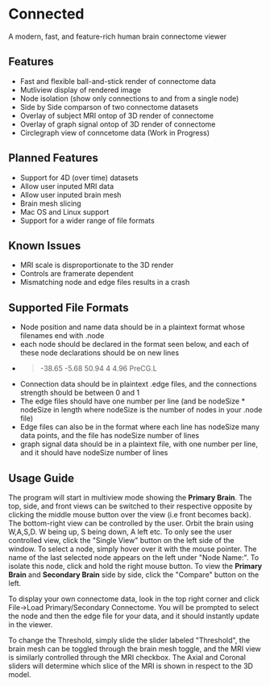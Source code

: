 # Connected
A modern, fast, and feature-rich human brain connectome viewer

## Features
* Fast and flexible ball-and-stick render of connectome data
* Mutliview display of rendered image
* Node isolation (show only connections to and from a single node)
* Side by Side comparson of two connectome datasets
* Overlay of subject MRI ontop of 3D render of connectome
* Overlay of graph signal ontop of 3D render of connectome
* Circlegraph view of conncetome data (Work in Progress)

## Planned Features
* Support for 4D (over time) datasets
* Allow user inputed MRI data
* Allow user inputed brain mesh
* Brain mesh slicing
* Mac OS and Linux support
* Support for a wider range of file formats

## Known Issues
* MRI scale is disproportionate to the 3D render
* Controls are framerate dependent
* Mismatching node and edge files results in a crash

## Supported File Formats
* Node position and name data should be in a plaintext format whose filenames end with .node
* each node should be declared in the format seen below, and each of these node declarations should be on new lines
* > -38.65	-5.68	50.94	4	4.96	PreCG.L
* Connection data should be in plaintext .edge files, and the connections strength should be between 0 and 1
* The edge files should have one number per line (and be nodeSize * nodeSize in length where nodeSize is the number of nodes in your .node file)
* Edge files can also be in the format where each line has nodeSize many data points, and the file has nodeSize number of lines
* graph signal data should be in a plaintext file, with one number per line, and it should have nodeSize number of lines

## Usage Guide
The program will start in multiview mode showing the **Primary Brain**. The top, side, and front views can be switched to their 
respective opposite by clicking the middle mouse button over the view (i.e front becomes back). The bottom-right view can be controlled by the user.
Orbit the brain using W,A,S,D. W being up, S being down, A left etc. To only see the user controlled view, click the "Single View" 
button on the left side of the window. To select a node, simply hover over it with the mouse pointer. The name of the last selected 
node appears on the left under "Node Name:". To isolate this node, click and hold the right mouse button. To view the **Primary Brain** 
and **Secondary Brain** side by side, click the "Compare" button on the left.

To display your own connectome data, look in the top right corner and click File->Load Primary/Secondary Connectome.
You will be prompted to select the node and then the edge file for your data, and it should instantly update in the viewer.

To change the Threshold, simply slide the slider labeled "Threshold", the brain mesh can be toggled through the brain mesh toggle, and 
the MRI view is similarly controlled through the MRI checkbox. The Axial and Coronal sliders will determine which slice of the MRI is shown
in respect to the 3D model.